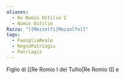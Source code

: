 ```yaml
---
aliases:
  - Re Numio Ostilio I
  - Numio Ostilio
Razza: "[[Mezzelfi|Mezzelfo]]"
tags:
  - FamigliaReale
  - RegnoPatriagis
  - Patriagis
---
```

Figlio di [[Re Romio I dei Tullio|Re Romio I]] e 

